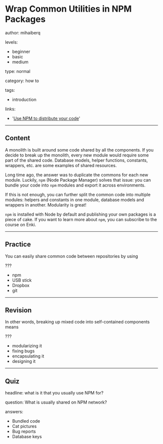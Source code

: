 # Wrap Common Utilities in NPM Packages
author: mihaiberq

levels:
  - beginner
  - basic
  - medium

type: normal

category: how to

tags:
  - introduction

links:
  - '[Use NPM to distribute your code](https://github.com/i0natan/nodebestpractices/blob/master/sections/projectstructre/wraputilities.md)'

---
## Content

A monolith is built around some code shared by all the components. If you decide to break up the monolith, every new module would require some part of the shared code. Database models, helper functions, constants, wrappers, etc. are some examples of shared resources.

Long time ago, the answer was to duplicate the commons for each new module. Luckily, `npm` (Node Package Manager) solves that issue: you can bundle your code into `npm` modules and export it across environments.

If this is not enough, you can further split the common code into multiple modules: helpers and constants in one module, database models and wrappers in another. Modularity is great!

`npm` is installed with Node by default and publishing your own packages is a piece of cake. If you want to learn more about `npm`, you can subscribe to the course on Enki.

---
## Practice

You can easily share common code between repositories by using

???

* npm
* USB stick
* Dropbox
* git

---
## Revision

In other words, breaking up mixed code into self-contained components means

???

* modularizing it
* fixing bugs
* encapsulating it
* designing it

---
## Quiz

headline: what is it that you usually use NPM for?

question: What is usually shared on NPM network?

answers:
  - Bundled code
  - Cat pictures
  - Bug reports
  - Database keys
